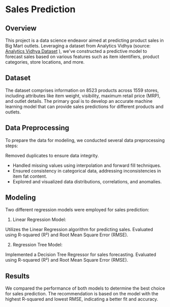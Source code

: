 # Sales Prediction

## Overview
This project is a data science endeavor aimed at predicting product sales in Big Mart outlets. Leveraging a dataset from Analytics Vidhya (source: [Analytics Vidhya Dataset]((https://datahack.analyticsvidhya.com/contest/practice-problem-big-mart-sales-iii/)) ), we've constructed a predictive model to forecast sales based on various features such as item identifiers, product categories, store locations, and more.

## Dataset
The dataset comprises information on 8523 products across 1559 stores, including attributes like item weight, visibility, maximum retail price (MRP), and outlet details. The primary goal is to develop an accurate machine learning model that can provide sales predictions for different products and outlets.

## Data Preprocessing
To prepare the data for modeling, we conducted several data preprocessing steps:

Removed duplicates to ensure data integrity.

*   Handled missing values using interpolation and forward fill techniques.
*   Ensured consistency in categorical data, addressing inconsistencies in item fat content.
*   Explored and visualized data distributions, correlations, and anomalies.

## Modeling
Two different regression models were employed for sales prediction:

1. Linear Regression Model:

Utilizes the Linear Regression algorithm for predicting sales.
Evaluated using R-squared (R²) and Root Mean Square Error (RMSE).

2. Regression Tree Model:

Implemented a Decision Tree Regressor for sales forecasting.
Evaluated using R-squared (R²) and Root Mean Square Error (RMSE).

## Results
We compared the performance of both models to determine the best choice for sales prediction. The recommendation is based on the model with the highest R-squared and lowest RMSE, indicating a better fit and accuracy.
